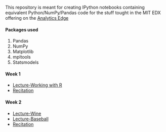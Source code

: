 
This repository is meant for creating IPython notebooks containing equivalent Python/NumPy/Pandas code 
for the stuff tought in the MIT EDX offering on the [Analytics Edge](https://www.edx.org/course/mitx/mitx-15-071x-analytics-edge-1416)

#### Packages used

1. Pandas
2. NumPy
3. Matplotlib
4. mpltools
5. Statsmodels

#### Week 1 

* [Lecture-Working with R](http://nbviewer.ipython.org/github/nipunreddevil/PythonAnalyticsEdge/tree/master/week_1/working_with_r/)
* [Recitation](http://nbviewer.ipython.org/github/nipunreddevil/PythonAnalyticsEdge/tree/master/week_1/recitation/)

#### Week 2
* [Lecture-Wine](http://nbviewer.ipython.org/github/nipunreddevil/PythonAnalyticsEdge/blob/master/week_2/lecture/wine.ipynb?create=1)
* [Lecture-Baseball](http://nbviewer.ipython.org/github/nipunreddevil/PythonAnalyticsEdge/blob/master/week_2/lecture/baseball.ipynb?create=1)
* [Recitation](http://nbviewer.ipython.org/github/nipunreddevil/PythonAnalyticsEdge/blob/master/week_2/recitation.ipynb?create=1)
